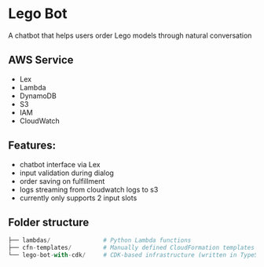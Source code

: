 # Lego Bot

A chatbot that helps users order Lego models through natural conversation

## AWS Service

- Lex
- Lambda
- DynamoDB
- S3
- IAM
- CloudWatch

## Features:

- chatbot interface via Lex
- input validation during dialog
- order saving on fulfillment
- logs streaming from cloudwatch logs to s3
- currently only supports 2 input slots

## Folder structure

```python
├── lambdas/               # Python Lambda functions
├── cfn-templates/         # Manually defined CloudFormation templates
└── lego-bot-with-cdk/     # CDK-based infrastructure (written in TypeScript)
```